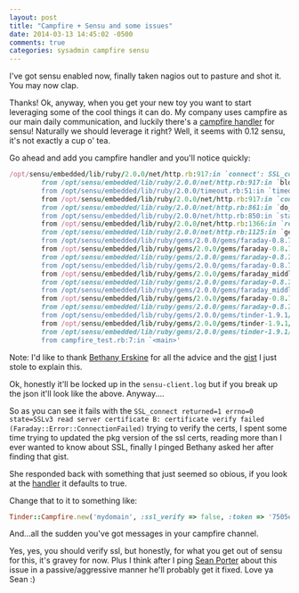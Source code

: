 ```yaml
---
layout: post
title: "Campfire + Sensu and some issues"
date: 2014-03-13 14:45:02 -0500
comments: true
categories: sysadmin campfire sensu
---
```


I've got sensu enabled now, finally taken nagios out to pasture and shot it. You may now clap.

Thanks! Ok, anyway, when you get your new toy you want to start leveraging some
of the cool things it can do.  My company uses campfire as our main daily communication,
and luckily there's a [campfire handler](https://github.com/sensu-plugins/sensu-plugins-campfire)
for sensu! Naturally we should leverage it right? Well, it seems with 0.12 sensu,
it's not exactly a cup o' tea.

Go ahead and add you campfire handler and you'll notice quickly:

```ruby
/opt/sensu/embedded/lib/ruby/2.0.0/net/http.rb:917:in `connect': SSL_connect returned=1 errno=0 state=SSLv3 read server certificate B: certificate verify failed (Faraday::Error::ConnectionFailed)
        from /opt/sensu/embedded/lib/ruby/2.0.0/net/http.rb:917:in `block in connect'
        from /opt/sensu/embedded/lib/ruby/2.0.0/timeout.rb:51:in `timeout'
        from /opt/sensu/embedded/lib/ruby/2.0.0/net/http.rb:917:in `connect'
        from /opt/sensu/embedded/lib/ruby/2.0.0/net/http.rb:861:in `do_start'
        from /opt/sensu/embedded/lib/ruby/2.0.0/net/http.rb:850:in `start'
        from /opt/sensu/embedded/lib/ruby/2.0.0/net/http.rb:1366:in `request'
        from /opt/sensu/embedded/lib/ruby/2.0.0/net/http.rb:1125:in `get'
        from /opt/sensu/embedded/lib/ruby/gems/2.0.0/gems/faraday-0.8.7/lib/faraday/adapter/net_http.rb:73:in `perform_request'
        from /opt/sensu/embedded/lib/ruby/gems/2.0.0/gems/faraday-0.8.7/lib/faraday/adapter/net_http.rb:38:in `call'
        from /opt/sensu/embedded/lib/ruby/gems/2.0.0/gems/faraday-0.8.7/lib/faraday/response.rb:8:in `call'
        from /opt/sensu/embedded/lib/ruby/gems/2.0.0/gems/faraday-0.8.7/lib/faraday/response.rb:8:in `call'
        from /opt/sensu/embedded/lib/ruby/gems/2.0.0/gems/faraday_middleware-0.9.0/lib/faraday_middleware/response_middleware.rb:30:in `call'
        from /opt/sensu/embedded/lib/ruby/gems/2.0.0/gems/faraday-0.8.7/lib/faraday/response.rb:8:in `call'
        from /opt/sensu/embedded/lib/ruby/gems/2.0.0/gems/faraday_middleware-0.9.0/lib/faraday_middleware/request/encode_json.rb:23:in `call'
        from /opt/sensu/embedded/lib/ruby/gems/2.0.0/gems/faraday-0.8.7/lib/faraday/connection.rb:247:in `run_request'
        from /opt/sensu/embedded/lib/ruby/gems/2.0.0/gems/faraday-0.8.7/lib/faraday/connection.rb:100:in `get'
        from /opt/sensu/embedded/lib/ruby/gems/2.0.0/gems/tinder-1.9.1/lib/tinder/connection.rb:76:in `get'
        from /opt/sensu/embedded/lib/ruby/gems/2.0.0/gems/tinder-1.9.1/lib/tinder/campfire.rb:34:in `rooms'
        from /opt/sensu/embedded/lib/ruby/gems/2.0.0/gems/tinder-1.9.1/lib/tinder/campfire.rb:48:in `find_room_by_name'
        from campfire_test.rb:7:in `<main>'
```

Note: I'd like to thank [Bethany Erskine](https://github.com/skymob) for all the advice and the [gist](https://gist.github.com/skymob/6161155) I just stole to explain this.

Ok, honestly it'll be locked up in the `sensu-client.log` but if you break up the json it'll look like the above. Anyway....

So as you can see it fails with the `SSL_connect returned=1 errno=0 state=SSLv3 read server certificate B: certificate verify failed (Faraday::Error::ConnectionFailed)` trying to verify the certs,
I spent some time trying to updated the pkg version of the ssl certs, reading more than I ever wanted to know about SSL, finally I pinged Bethany asked her after finding that gist.

She responded back with something that just seemed so obious, if you look at the [handler](https://github.com/sensu-plugins/sensu-plugins-campfire) it defaults to true.

Change that to it to something like:

```ruby
Tinder::Campfire.new('mydomain', :ssl_verify => false, :token => '7505e9c7ed5c30a77dTHIS_IS_FAKE93029a494eb7c3d20')
```

And...all the sudden you've got messages in your campfire channel.

Yes, yes, you should verify ssl, but honestly, for what you get out of sensu for this, it's gravey for now. Plus I think after I ping [Sean Porter](https://github.com/portertech/) about this issue in a passive/aggressive manner
he'll probably get it fixed. Love ya Sean :)
